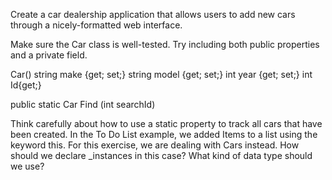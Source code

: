 Create a car dealership application that allows users to add new cars through a nicely-formatted web interface.


Make sure the Car class is well-tested. Try including both public properties and a private field.



Car()
string make {get; set;}
string model {get; set;}
int year {get; set;}
int Id{get;}

public static Car Find (int searchId)




Think carefully about how to use a static property to track all cars that have been created. In the To Do List example, we added Items to a list using the keyword this. For this exercise, we are dealing with Cars instead. How should we declare _instances in this case? What kind of data type should we use?